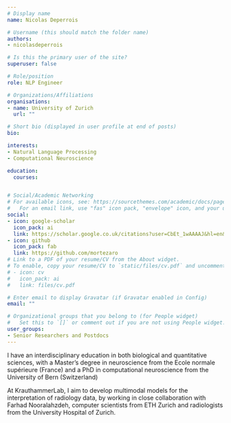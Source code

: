 ```yaml
---
# Display name
name: Nicolas Deperrois

# Username (this should match the folder name)
authors:
- nicolasdeperrois

# Is this the primary user of the site?
superuser: false

# Role/position
role: NLP Engineer

# Organizations/Affiliations
organisations:
- name: University of Zurich
  url: ""

# Short bio (displayed in user profile at end of posts)
bio: 

interests:
- Natural Language Processing
- Computational Neuroscience

education:
  courses:


# Social/Academic Networking
# For available icons, see: https://sourcethemes.com/academic/docs/page-builder/#icons
#   For an email link, use "fas" icon pack, "envelope" icon, and your uzh email up to before the '@'.
social:
- icon: google-scholar
  icon_pack: ai
  link: https://scholar.google.co.uk/citations?user=CbEt_1wAAAAJ&hl=en&oi=ao
- icon: github
  icon_pack: fab
  link: https://github.com/mortezaro
# Link to a PDF of your resume/CV from the About widget.
# To enable, copy your resume/CV to `static/files/cv.pdf` and uncomment the lines below.
# - icon: cv
#   icon_pack: ai
#   link: files/cv.pdf

# Enter email to display Gravatar (if Gravatar enabled in Config)
email: ""

# Organizational groups that you belong to (for People widget)
#   Set this to `[]` or comment out if you are not using People widget.
user_groups:
- Senior Researchers and Postdocs
---
```


I have an interdisciplinary education in both biological and quantitative sciences, with a Master’s degree in neuroscience from the Ecole normale supérieure (France) and a PhD in computational neuroscience from the University of Bern  (Switzerland)

At KrauthammerLab, I aim to develop multimodal models for the interpretation of radiology data, by working in close collaboration with Farhad Nooralahzdeh, computer scientists from ETH Zurich and radiologists from the University Hospital of Zurich. 
